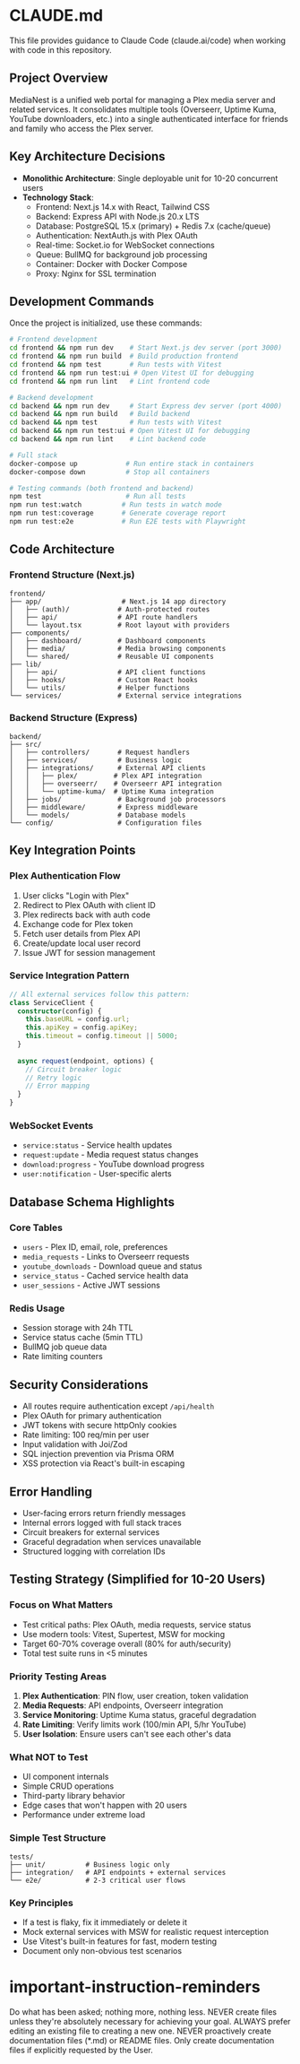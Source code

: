 # CLAUDE.md

This file provides guidance to Claude Code (claude.ai/code) when working with code in this repository.

## Project Overview

MediaNest is a unified web portal for managing a Plex media server and related services. It consolidates multiple tools (Overseerr, Uptime Kuma, YouTube downloaders, etc.) into a single authenticated interface for friends and family who access the Plex server.

## Key Architecture Decisions

- **Monolithic Architecture**: Single deployable unit for 10-20 concurrent users
- **Technology Stack**:
  - Frontend: Next.js 14.x with React, Tailwind CSS
  - Backend: Express API with Node.js 20.x LTS
  - Database: PostgreSQL 15.x (primary) + Redis 7.x (cache/queue)
  - Authentication: NextAuth.js with Plex OAuth
  - Real-time: Socket.io for WebSocket connections
  - Queue: BullMQ for background job processing
  - Container: Docker with Docker Compose
  - Proxy: Nginx for SSL termination

## Development Commands

Once the project is initialized, use these commands:
```bash
# Frontend development
cd frontend && npm run dev    # Start Next.js dev server (port 3000)
cd frontend && npm run build  # Build production frontend
cd frontend && npm test       # Run tests with Vitest
cd frontend && npm run test:ui # Open Vitest UI for debugging
cd frontend && npm run lint   # Lint frontend code

# Backend development  
cd backend && npm run dev     # Start Express dev server (port 4000)
cd backend && npm run build   # Build backend
cd backend && npm test        # Run tests with Vitest
cd backend && npm run test:ui # Open Vitest UI for debugging
cd backend && npm run lint    # Lint backend code

# Full stack
docker-compose up            # Run entire stack in containers
docker-compose down          # Stop all containers

# Testing commands (both frontend and backend)
npm test                     # Run all tests
npm run test:watch          # Run tests in watch mode
npm run test:coverage       # Generate coverage report
npm run test:e2e            # Run E2E tests with Playwright
```

## Code Architecture

### Frontend Structure (Next.js)
```
frontend/
├── app/                    # Next.js 14 app directory
│   ├── (auth)/            # Auth-protected routes
│   ├── api/               # API route handlers
│   └── layout.tsx         # Root layout with providers
├── components/
│   ├── dashboard/         # Dashboard components
│   ├── media/             # Media browsing components
│   └── shared/            # Reusable UI components
├── lib/
│   ├── api/               # API client functions
│   ├── hooks/             # Custom React hooks
│   └── utils/             # Helper functions
└── services/              # External service integrations
```

### Backend Structure (Express)
```
backend/
├── src/
│   ├── controllers/       # Request handlers
│   ├── services/          # Business logic
│   ├── integrations/      # External API clients
│   │   ├── plex/         # Plex API integration
│   │   ├── overseerr/    # Overseerr API integration
│   │   └── uptime-kuma/  # Uptime Kuma integration
│   ├── jobs/              # Background job processors
│   ├── middleware/        # Express middleware
│   └── models/            # Database models
└── config/                # Configuration files
```

## Key Integration Points

### Plex Authentication Flow
1. User clicks "Login with Plex"
2. Redirect to Plex OAuth with client ID
3. Plex redirects back with auth code
4. Exchange code for Plex token
5. Fetch user details from Plex API
6. Create/update local user record
7. Issue JWT for session management

### Service Integration Pattern
```typescript
// All external services follow this pattern:
class ServiceClient {
  constructor(config) {
    this.baseURL = config.url;
    this.apiKey = config.apiKey;
    this.timeout = config.timeout || 5000;
  }
  
  async request(endpoint, options) {
    // Circuit breaker logic
    // Retry logic
    // Error mapping
  }
}
```

### WebSocket Events
- `service:status` - Service health updates
- `request:update` - Media request status changes
- `download:progress` - YouTube download progress
- `user:notification` - User-specific alerts

## Database Schema Highlights

### Core Tables
- `users` - Plex ID, email, role, preferences
- `media_requests` - Links to Overseerr requests
- `youtube_downloads` - Download queue and status
- `service_status` - Cached service health data
- `user_sessions` - Active JWT sessions

### Redis Usage
- Session storage with 24h TTL
- Service status cache (5min TTL)
- BullMQ job queue data
- Rate limiting counters

## Security Considerations

- All routes require authentication except `/api/health`
- Plex OAuth for primary authentication
- JWT tokens with secure httpOnly cookies
- Rate limiting: 100 req/min per user
- Input validation with Joi/Zod
- SQL injection prevention via Prisma ORM
- XSS protection via React's built-in escaping

## Error Handling

- User-facing errors return friendly messages
- Internal errors logged with full stack traces
- Circuit breakers for external services
- Graceful degradation when services unavailable
- Structured logging with correlation IDs

## Testing Strategy (Simplified for 10-20 Users)

### Focus on What Matters
- Test critical paths: Plex OAuth, media requests, service status
- Use modern tools: Vitest, Supertest, MSW for mocking
- Target 60-70% coverage overall (80% for auth/security)
- Total test suite runs in <5 minutes

### Priority Testing Areas
1. **Plex Authentication**: PIN flow, user creation, token validation
2. **Media Requests**: API endpoints, Overseerr integration
3. **Service Monitoring**: Uptime Kuma status, graceful degradation
4. **Rate Limiting**: Verify limits work (100/min API, 5/hr YouTube)
5. **User Isolation**: Ensure users can't see each other's data

### What NOT to Test
- UI component internals
- Simple CRUD operations
- Third-party library behavior
- Edge cases that won't happen with 20 users
- Performance under extreme load

### Simple Test Structure
```
tests/
├── unit/          # Business logic only
├── integration/   # API endpoints + external services
└── e2e/           # 2-3 critical user flows
```

### Key Principles
- If a test is flaky, fix it immediately or delete it
- Mock external services with MSW for realistic request interception
- Use Vitest's built-in features for fast, modern testing
- Document only non-obvious test scenarios

# important-instruction-reminders
Do what has been asked; nothing more, nothing less.
NEVER create files unless they're absolutely necessary for achieving your goal.
ALWAYS prefer editing an existing file to creating a new one.
NEVER proactively create documentation files (*.md) or README files. Only create documentation files if explicitly requested by the User.